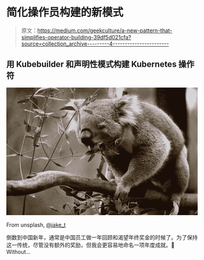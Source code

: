 # 简化操作员构建的新模式

> 原文：<https://medium.com/geekculture/a-new-pattern-that-simplifies-operator-building-39df5d021cfa?source=collection_archive---------4----------------------->

## 用 Kubebuilder 和声明性模式构建 Kubernetes 操作符

![](img/c91a1cdd1bede8a0bc2cd62707a142bb.png)

From unsplash, [@jake_t](https://unsplash.com/photos/JJynlUlvTME)

倒数到中国新年，通常是中国员工做一年回顾和渴望年终奖金的时候了。为了保持这一传统，尽管没有额外的奖励，但我会更容易地命名一项年度成就。🧐Without…